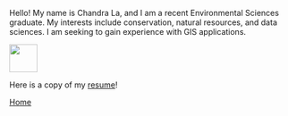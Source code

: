 Hello! My name is Chandra La, and I am a recent Environmental Sciences graduate. My interests include conservation, natural resources, and data sciences. I am seeking to gain experience with GIS applications. 

<img src= "https://github.com/user-attachments/assets/434fcaeb-db8d-42c5-9a57-549178a07a1d" width="50" height="50">



Here is a copy of my [resume](CV.md)!

[Home](README.md)
